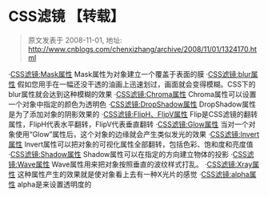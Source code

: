 # CSS滤镜 【转载】 
> 原文发表于 2008-11-01, 地址: http://www.cnblogs.com/chenxizhang/archive/2008/11/01/1324170.html 


·[CSS滤镜:Mask属性](http://tech.163.com/04/1231/14/18UHDN240009158P.html) Mask属性为对象建立一个覆盖于表面的膜 ·[CSS滤镜:blur属性](http://tech.163.com/04/1231/14/18UHBD120009158P.html) 假如您用手在一幅还没干透的油画上迅速划过，画面就会变得模糊。CSS下的blur属性就会达到这种模糊的效果 ·[CSS滤镜:Chroma属性](http://tech.163.com/04/1231/14/18UH8VIG0009158P.html) Chroma属性可以设置一个对象中指定的颜色为透明色 ·[CSS滤镜:DropShadow属性](http://tech.163.com/04/1231/14/18UH85200009158P.html) DropShadow属性是为了添加对象的阴影效果的 ·[CSS滤镜:FlipH、FlipV属性](http://tech.163.com/04/1231/14/18UH74GU0009158P.html) Flip是CSS滤镜的翻转属性，FlipH代表水平翻转，FlipV代表垂直翻转 ·[CSS滤镜:Glow属性](http://tech.163.com/04/1231/14/18UH4TQ20009158P.html) 当对一个对象使用“Glow”属性后，这个对象的边缘就会产生类似发光的效果 ·[CSS滤镜:Invert属性](http://tech.163.com/04/1231/14/18UH3MDM0009158P.html) Invert属性可以把对象的可视化属性全部翻转，包括色彩、饱和度和亮度值 ·[CSS滤镜:Shadow属性](http://tech.163.com/04/1231/14/18UH1IVH0009158P.html) Shadow属性可以在指定的方向建立物体的投影 ·[CSS滤镜:Wave属性](http://tech.163.com/04/1231/14/18UGUJE50009158P.html) Wave属性用来把对象按照垂直的波纹样式打乱。 ·[CSS滤镜:Xray属性](http://tech.163.com/04/1231/14/18UGSPBP0009158P.html) 这种属性产生的效果就是使对象看上去有一种X光片的感觉 ·[CSS滤镜:alpha属性](http://tech.163.com/04/1231/14/18UGP4EN0009158P.html) alpha是来设置透明度的





















